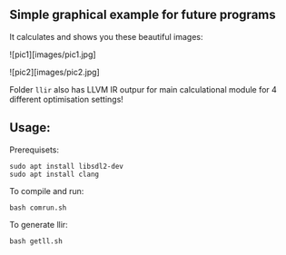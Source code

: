 ## Simple graphical example for future programs

It calculates and shows you these beautiful images:

![pic1][images/pic1.jpg]

![pic2][images/pic2.jpg]

Folder `llir` also has LLVM IR outpur for main calculational module for 4 different optimisation settings!

## Usage:

Prerequisets:
```
sudo apt install libsdl2-dev
sudo apt install clang
```

To compile and run:
```
bash comrun.sh
```

To generate llir:
```
bash getll.sh
```

